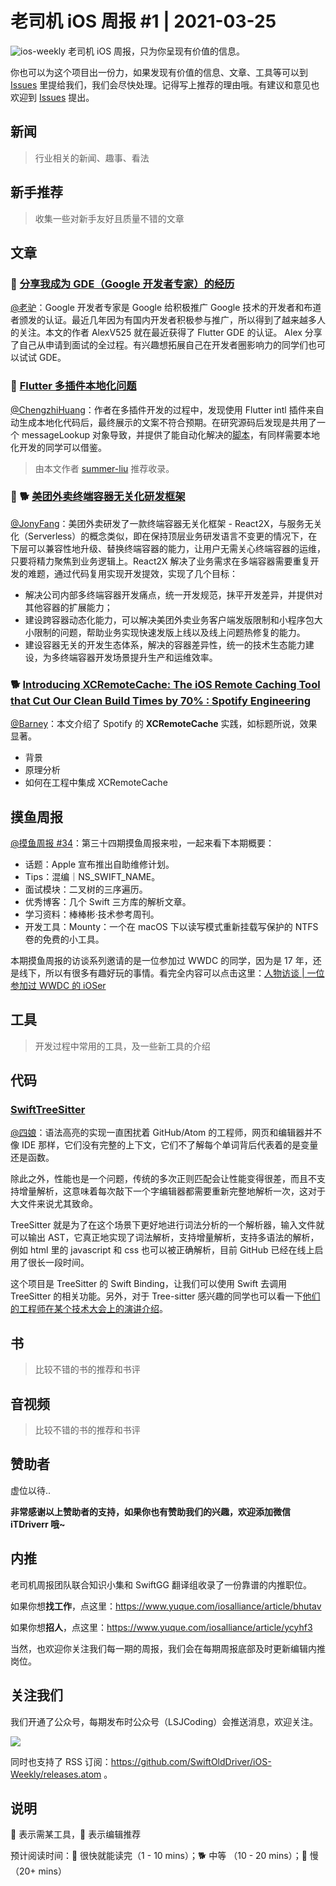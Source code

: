 # 老司机 iOS 周报 #1 | 2021-03-25

![ios-weekly](https://github.com/SwiftOldDriver/iOS-Weekly/blob/master/assets/ios-weekly.png?raw=true)
老司机 iOS 周报，只为你呈现有价值的信息。

你也可以为这个项目出一份力，如果发现有价值的信息、文章、工具等可以到 [Issues](https://github.com/SwiftOldDriver/iOS-Weekly/issues) 里提给我们，我们会尽快处理。记得写上推荐的理由哦。有建议和意见也欢迎到 [Issues](https://github.com/SwiftOldDriver/iOS-Weekly/issues) 提出。

## 新闻

> 行业相关的新闻、趣事、看法

## 新手推荐

> 收集一些对新手友好且质量不错的文章

## 文章

### 🐎 [分享我成为 GDE（Google 开发者专家）的经历](https://mp.weixin.qq.com/s/14TpW7-EqZ_6XO1vYRnhiQ)

[@老驴](https://weibo.com/u/6090610445)：Google 开发者专家是 Google 给积极推广 Google 技术的开发者和布道者颁发的认证。最近几年因为有国内开发者积极参与推广，所以得到了越来越多人的关注。本文的作者 AlexV525 就在最近获得了 Flutter GDE 的认证。 Alex 分享了自己从申请到面试的全过程。有兴趣想拓展自己在开发者圈影响力的同学们也可以试试 GDE。

### 🐎 [Flutter 多插件本地化问题](https://mp.weixin.qq.com/s?__biz=Mzg4MjU2Mzc1MQ==&mid=2247486934&idx=1&sn=b1f809e93ffcf0ab051b0862c1f8eb03&chksm=cf55821ef8220b085333ffc8622f17cdec599bf53c0b95cfe1a50f901b85d778316a1feb7e39&token=290590453&lang=zh_CN#rd)

[@ChengzhiHuang](https://github.com/ChengzhiHuang)：作者在多插件开发的过程中，发现使用 Flutter intl 插件来自动生成本地化代码后，最终展示的文案不符合预期。在研究源码后发现是共用了一个 messageLookup 对象导致，并提供了能自动化解决的[脚本](https://github.com/silan-liu/flutter_app_localization/blob/main/scripts/intl.rb)，有同样需要本地化开发的同学可以借鉴。

> 由本文作者 [summer-liu](https://https://github.com/silan-liu) 推荐收录。

### 🌟 🐕 [美团外卖终端容器无关化研发框架](https://tech.meituan.com/2021/11/11/meituan-waimai-containerless-framework.html)

[@JonyFang](https://github.com/JonyFang)：美团外卖研发了一款终端容器无关化框架 - React2X，与服务无关化（Serverless）的概念类似，即在保持顶层业务研发语言不变更的情况下，在下层可以兼容性地升级、替换终端容器的能力，让用户无需关心终端容器的运维，只要将精力聚焦到业务逻辑上。React2X 解决了业务需求在多端容器需要重复开发的难题，通过代码复用实现开发提效，实现了几个目标：

- 解决公司内部多终端容器开发痛点，统一开发规范，抹平开发差异，并提供对其他容器的扩展能力；
- 建设跨容器动态化能力，可以解决美团外卖业务客户端发版限制和小程序包大小限制的问题，帮助业务实现快速发版上线以及线上问题热修复的能力。
- 建设容器无关的开发生态体系，解决的容器差异性，统一的技术生态能力建设，为多终端容器开发场景提升生产和运维效率。

### 🐕 [Introducing XCRemoteCache: The iOS Remote Caching Tool that Cut Our Clean Build Times by 70% : Spotify Engineering](https://engineering.atspotify.com/2021/11/16/introducing-xcremotecache-the-ios-remote-caching-tool-that-cut-our-clean-build-times-by-70/)

[@Barney](https://github.com/BarneyZhaoooo)：本文介绍了 Spotify 的 **XCRemoteCache** 实践，如标题所说，效果显著。

- 背景
- 原理分析
- 如何在工程中集成  XCRemoteCache

## 摸鱼周报

[@摸鱼周报 #34](https://mp.weixin.qq.com/s/P0HjLDCIM3T-hAgQFjO1mg)：第三十四期摸鱼周报来啦，一起来看下本期概要：

* 话题：Apple 宣布推出自助维修计划。
* Tips：混编｜NS_SWIFT_NAME。
* 面试模块：二叉树的三序遍历。
* 优秀博客：几个 Swift 三方库的解析文章。
* 学习资料：棒棒彬·技术参考周刊。
* 开发工具：Mounty：一个在 macOS 下以读写模式重新挂载写保护的 NTFS 卷的免费的小工具。

本期摸鱼周报的访谈系列邀请的是一位参加过 WWDC 的同学，因为是 17 年，还是线下，所以有很多有趣好玩的事情。看完全内容可以点击这里：[人物访谈 | 一位参加过 WWDC 的 iOSer](https://mp.weixin.qq.com/s/5Z8n2bFPbZlG3R0MgqdGDQ)

## 工具

> 开发过程中常用的工具，及一些新工具的介绍

## 代码

### [SwiftTreeSitter](https://github.com/ChimeHQ/SwiftTreeSitter)

[@四娘](https://kemchenj.github.io)：语法高亮的实现一直困扰着 GitHub/Atom 的工程师，网页和编辑器并不像 IDE 那样，它们没有完整的上下文，它们不了解每个单词背后代表着的是变量还是函数。

除此之外，性能也是一个问题，传统的多次正则匹配会让性能变得很差，而且不支持增量解析，这意味着每次敲下一个字编辑器都需要重新完整地解析一次，这对于大文件来说尤其致命。

TreeSitter 就是为了在这个场景下更好地进行词法分析的一个解析器，输入文件就可以输出 AST，它真正地实现了词法解析，支持增量解析，支持多语法的解析，例如 html 里的 javascript 和 css 也可以被正确解析，目前 GitHub 已经在线上启用了很长一段时间。

这个项目是 TreeSitter 的 Swift Binding，让我们可以使用 Swift 去调用 TreeSitter 的相关功能。另外，对于 Tree-sitter 感兴趣的同学也可以看一下[他们的工程师在某个技术大会上的演讲介绍](https://www.youtube.com/watch?v=Jes3bD6P0To)。

## 书

> 比较不错的书的推荐和书评

## 音视频

> 比较不错的书的推荐和书评

## 赞助者

虚位以待..

**非常感谢以上赞助者的支持，如果你也有赞助我们的兴趣，欢迎添加微信 iTDriverr 哦~**

## 内推

老司机周报团队联合知识小集和 SwiftGG 翻译组收录了一份靠谱的内推职位。

如果你想**找工作**，点这里：https://www.yuque.com/iosalliance/article/bhutav

如果你想**招人**，点这里：https://www.yuque.com/iosalliance/article/ycyhf3

当然，也欢迎你关注我们每一期的周报，我们会在每期周报底部及时更新编辑内推岗位。

## 关注我们

我们开通了公众号，每期发布时公众号（LSJCoding）会推送消息，欢迎关注。

![](https://github.com/SwiftOldDriver/iOS-Weekly/blob/master/assets/qrcode_for_wechat.jpg?raw=true)

同时也支持了 RSS 订阅：https://github.com/SwiftOldDriver/iOS-Weekly/releases.atom 。

## 说明

🚧 表示需某工具，🌟 表示编辑推荐

预计阅读时间：🐎 很快就能读完（1 - 10 mins）；🐕 中等 （10 - 20 mins）；🐢 慢（20+ mins）
